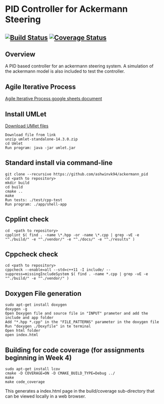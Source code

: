 # PID Controller for Ackermann Steering
[![Build Status](https://travis-ci.org/Charan-Karthikeyan/ackerman_pid.svg?branch=iteration_1_design)](https://travis-ci.org/Charan-Karthikeyan/ackerman_pid)
[![Coverage Status](https://coveralls.io/repos/github/Charan-Karthikeyan/ackerman_pid/badge.svg?branch=iteration_2_implementation)](https://coveralls.io/github/Charan-Karthikeyan/ackerman_pid?branch=iteration_2_implementation)
---

## Overview

A PID based controller for an ackermann steering system. A simulation of the ackermann model is also included to test the controller.

## Agile Iterative Process

[Agile Iterative Process google sheets document](https://docs.google.com/spreadsheets/d/1OC-UdeI0B-3x7UZrUb_SEa5TkO0w30IA12mvkQLu_Fg/edit#gid=0)

## Install UMLet

[Download UMlet files](https://www.umlet.com/download/umlet_14_3/umlet-standalone-14.3.0.zip)
```
Download file from link
unzip umlet-standalone-14.3.0.zip
cd Umlet
Run program: java -jar umlet.jar 
```

## Standard install via command-line

```
git clone --recursive https://github.com/ashwinvk94/ackermann_pid
cd <path to repository>
mkdir build
cd build
cmake ..
make
Run tests: ./test/cpp-test
Run program: ./app/shell-app
```
## Cpplint check
```
cd  <path to repository>
cpplint $( find . -name \*.hpp -or -name \*.cpp | grep -vE -e "^./build/" -e "^./vendor/" -e "^./docs/" -e "^./results" )
```

## Cppcheck check
```
cd <path to repository>
cppcheck --enable=all --std=c++11 -I include/ --suppress=missingIncludeSystem $( find . -name *.cpp | grep -vE -e "^./build/" -e "^./vendor/" )
```

## Doxygen File generation
```
sudo apt-get install doxygen
doxygen -g
Open Doxygen file and source file in "INPUT" prameter and add the include and app folder
Add "*.hpp *.cpp" in the "FILE_PATTERNS" parameter in the doxygen file
Run "doxygen ./Doxyfile" in te terminal
Open html folder
open index.html
 ```

## Building for code coverage (for assignments beginning in Week 4)
```
sudo apt-get install lcov
cmake -D COVERAGE=ON -D CMAKE_BUILD_TYPE=Debug ../
make
make code_coverage
```
This generates a index.html page in the build/coverage sub-directory that can be viewed locally in a web browser.


